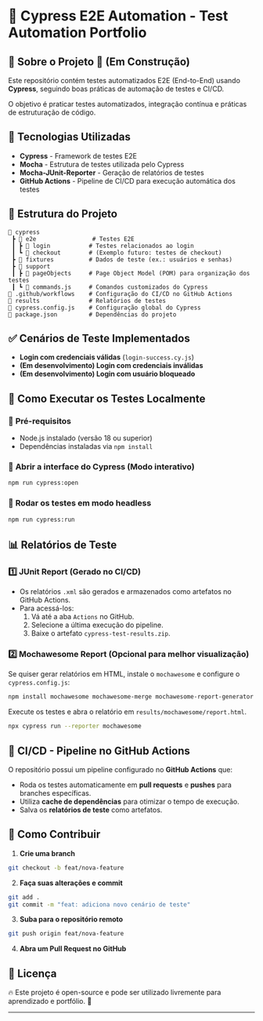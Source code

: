 # 🧪 Cypress E2E Automation - Test Automation Portfolio

## 📌 Sobre o Projeto 🚧 (Em Construção)
Este repositório contém testes automatizados E2E (End-to-End) usando **Cypress**, seguindo boas práticas de automação de testes e CI/CD.

O objetivo é praticar testes automatizados, integração contínua e práticas de estruturação de código.

## 🚀 Tecnologias Utilizadas
- **Cypress** - Framework de testes E2E
- **Mocha** - Estrutura de testes utilizada pelo Cypress
- **Mocha-JUnit-Reporter** - Geração de relatórios de testes
- **GitHub Actions** - Pipeline de CI/CD para execução automática dos testes

## 📁 Estrutura do Projeto
```
📂 cypress
 ┣ 📂 e2e                # Testes E2E
 ┃ ┣ 📂 login           # Testes relacionados ao login
 ┃ ┗ 📂 checkout        # (Exemplo futuro: testes de checkout)
 ┣ 📂 fixtures          # Dados de teste (ex.: usuários e senhas)
 ┣ 📂 support
 ┃ ┣ 📂 pageObjects     # Page Object Model (POM) para organização dos testes
 ┃ ┗ 📂 commands.js     # Comandos customizados do Cypress
📂 .github/workflows    # Configuração do CI/CD no GitHub Actions
📂 results              # Relatórios de testes
📜 cypress.config.js    # Configuração global do Cypress
📜 package.json         # Dependências do projeto
```

## ✅ Cenários de Teste Implementados
- **Login com credenciais válidas** (`login-success.cy.js`)
- **(Em desenvolvimento) Login com credenciais inválidas**
- **(Em desenvolvimento) Login com usuário bloqueado**

## 🎯 Como Executar os Testes Localmente

### 📌 **Pré-requisitos**
- Node.js instalado (versão 18 ou superior)
- Dependências instaladas via `npm install`

### 🔹 **Abrir a interface do Cypress** (Modo interativo)
```bash
npm run cypress:open
```

### 🔹 **Rodar os testes em modo headless**
```bash
npm run cypress:run
```

## 📊 Relatórios de Teste

### **1️⃣ JUnit Report (Gerado no CI/CD)**
- Os relatórios `.xml` são gerados e armazenados como artefatos no GitHub Actions.
- Para acessá-los:
  1. Vá até a aba `Actions` no GitHub.
  2. Selecione a última execução do pipeline.
  3. Baixe o artefato `cypress-test-results.zip`.

### **2️⃣ Mochawesome Report (Opcional para melhor visualização)**
Se quiser gerar relatórios em HTML, instale o `mochawesome` e configure o `cypress.config.js`:
```bash
npm install mochawesome mochawesome-merge mochawesome-report-generator --save-dev
```
Execute os testes e abra o relatório em `results/mochawesome/report.html`.
```bash
npx cypress run --reporter mochawesome
```

## 🔄 CI/CD - Pipeline no GitHub Actions
O repositório possui um pipeline configurado no **GitHub Actions** que:
- Roda os testes automaticamente em **pull requests** e **pushes** para branches específicas.
- Utiliza **cache de dependências** para otimizar o tempo de execução.
- Salva os **relatórios de teste** como artefatos.

## 📌 Como Contribuir
1. **Crie uma branch**
```bash
git checkout -b feat/nova-feature
```
2. **Faça suas alterações e commit**
```bash
git add .
git commit -m "feat: adiciona novo cenário de teste"
```
3. **Suba para o repositório remoto**
```bash
git push origin feat/nova-feature
```
4. **Abra um Pull Request no GitHub**

## 📄 Licença
🔥 Este projeto é open-source e pode ser utilizado livremente para aprendizado e portfólio. 🚀

---


